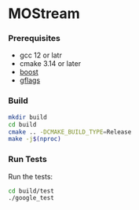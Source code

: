 # MOStream
### Prerequisites
- gcc 12 or latr
- cmake 3.14 or later
- [boost](https://github.com/boostorg/boost)
- [gflags](https://github.com/gflags/gflags)
### Build
```bash
mkdir build
cd build
cmake .. -DCMAKE_BUILD_TYPE=Release
make -j$(nproc)
```
### Run Tests
Run the tests:
```bash
cd build/test
./google_test
```